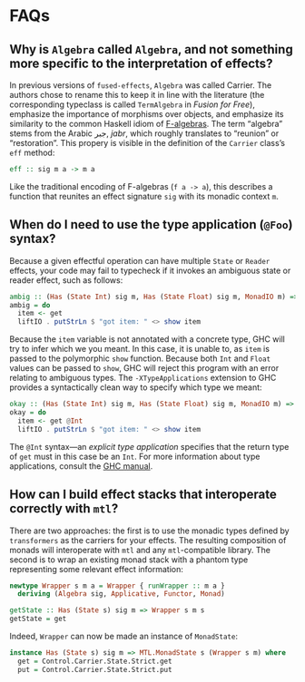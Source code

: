 # FAQs

## Why is `Algebra` called `Algebra`, and not something more specific to the interpretation of effects?

In previous versions of `fused-effects`, `Algebra` was called Carrier. The authors chose to rename this to keep it in line with the literature (the corresponding typeclass is called `TermAlgebra` in _Fusion for Free_), emphasize the importance of morphisms over objects, and emphasize its similarity to the common Haskell idiom of [F-algebras](https://www.schoolofhaskell.com/user/bartosz/understanding-algebras). The term “algebra” stems from the Arabic جبر, _jabr_, which roughly translates to “reunion” or “restoration”. This propery is visible in the definition of the `Carrier` class’s `eff` method:

```haskell
eff :: sig m a -> m a
```

Like the traditional encoding of F-algebras (`f a -> a`), this describes a function that reunites an effect signature `sig` with its monadic context `m`.

## When do I need to use the type application (`@Foo`) syntax?

Because a given effectful operation can have multiple `State` or `Reader` effects, your code may fail to typecheck if it invokes an ambiguous state or reader effect, such as follows:

``` haskell
ambig :: (Has (State Int) sig m, Has (State Float) sig m, MonadIO m) => m ()
ambig = do
  item <- get
  liftIO . putStrLn $ "got item: " <> show item
```

Because the `item` variable is not annotated with a concrete type, GHC will try to infer which we you meant. In this case, it is unable to, as `item` is passed to the polymorphic `show` function. Because both `Int` and `Float` values can be passed to `show`, GHC will reject this program with an error relating to ambiguous types. The `-XTypeApplications` extension to GHC provides a syntactically clean way to specify which type we meant:

```haskell
okay :: (Has (State Int) sig m, Has (State Float) sig m, MonadIO m) => m ()
okay = do
  item <- get @Int
  liftIO . putStrLn $ "got item: " <> show item
```

The `@Int` syntax—an _explicit type application_ specifies that the return type of `get` must in this case be an `Int`. For more information about type applications, consult the [GHC manual](https://downloads.haskell.org/~ghc/latest/docs/html/users_guide/glasgow_exts.html#extension-TypeApplications).

## How can I build effect stacks that interoperate correctly with `mtl`?

There are two approaches: the first is to use the monadic types defined by `transformers` as the carriers for your effects. The resulting composition of monads will interoperate with `mtl` and any `mtl`-compatible library. The second is to wrap an existing monad stack with a phantom type representing some relevant effect information:

```haskell
newtype Wrapper s m a = Wrapper { runWrapper :: m a }
  deriving (Algebra sig, Applicative, Functor, Monad)

getState :: Has (State s) sig m => Wrapper s m s
getState = get
```

Indeed, `Wrapper` can now be made an instance of `MonadState`:

```haskell
instance Has (State s) sig m => MTL.MonadState s (Wrapper s m) where
  get = Control.Carrier.State.Strict.get
  put = Control.Carrier.State.Strict.put
```
